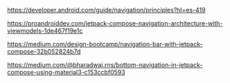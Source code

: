 https://developer.android.com/guide/navigation/principles?hl=es-419

https://proandroiddev.com/jetpack-compose-navigation-architecture-with-viewmodels-1de467f19e1c

https://medium.com/design-bootcamp/navigation-bar-with-jetpack-compose-32b052824b7d

https://medium.com/@bharadwaj.rns/bottom-navigation-in-jetpack-compose-using-material3-c153ccbf0593